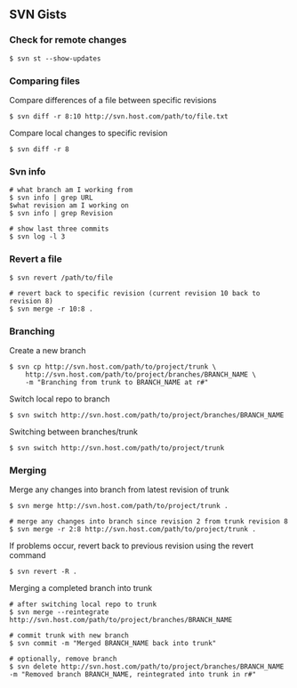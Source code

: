 ## SVN Gists

### Check for remote changes

    $ svn st --show-updates

### Comparing files

Compare differences of a file between specific revisions

    $ svn diff -r 8:10 http://svn.host.com/path/to/file.txt

Compare local changes to specific revision

    $ svn diff -r 8

### Svn info

    # what branch am I working from
    $ svn info | grep URL
    $what revision am I working on
    $ svn info | grep Revision

    # show last three commits
    $ svn log -l 3

### Revert a file

    $ svn revert /path/to/file

    # revert back to specific revision (current revision 10 back to revision 8)
    $ svn merge -r 10:8 .

### Branching

Create a new branch

    $ svn cp http://svn.host.com/path/to/project/trunk \
        http://svn.host.com/path/to/project/branches/BRANCH_NAME \
        -m "Branching from trunk to BRANCH_NAME at r#"

Switch local repo to branch

    $ svn switch http://svn.host.com/path/to/project/branches/BRANCH_NAME

Switching between branches/trunk

    $ svn switch http://svn.host.com/path/to/project/trunk

### Merging

Merge any changes into branch from latest revision of trunk

    $ svn merge http://svn.host.com/path/to/project/trunk .

    # merge any changes into branch since revision 2 from trunk revision 8
    $ svn merge -r 2:8 http://svn.host.com/path/to/project/trunk .

If problems occur, revert back to previous revision using the revert command

    $ svn revert -R .

Merging a completed branch into trunk

    # after switching local repo to trunk
    $ svn merge --reintegrate http://svn.host.com/path/to/project/branches/BRANCH_NAME

    # commit trunk with new branch
    $ svn commit -m "Merged BRANCH_NAME back into trunk"

    # optionally, remove branch
    $ svn delete http://svn.host.com/path/to/project/branches/BRANCH_NAME -m "Removed branch BRANCH_NAME, reintegrated into trunk in r#"